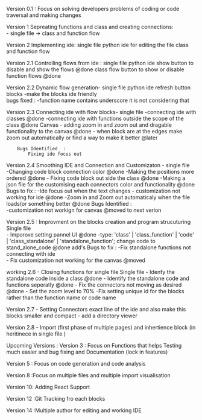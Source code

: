 



Version 0.1 : Focus on  solving developers problems of coding or code traversal and making changes 

Version 1 Sepreating functions and class and creating connections:  
        - single file -> class and function flow 

Version 2 Implementing ide: 
        single file 
        python ide for editing the file 
        class and function flow 

Version 2.1  Controlling flows from  ide :
        single file 
        python ide 
            show button to disable and show the flows  @done
        class flow 
            button to show or disable function flows   @done 

Version 2.2 Dynamic flow generation-
        single file 
        python ide 
            refresh button
        blocks 
            -make the blocks ide friendly           
        bugs fixed :
            -function name contains underscore it is not considering that

Version 2.3 Connecting ide with flow blocks-
        single file 
        -connecting ide with classes  @done
        -connecting ide with functions outside the scope of the class  @done
        Canvas 
            - adding zoom in and zoom out and dragable functionality to the canvas  @done
            - when block are at the edges make zoom out automatically or find a way to make it better @later  
            
        Bugs Identified  : 
            Fixing ide focus out  



Version 2.4 Smoothing IDE  and Connection  and Customizaton -
        single file  
        -Changing code block connection color  @done
        -Making the positions more ordered  @done
        - Fixing code block out side the class  @done
        -Making a json file for the customising each connectors color and functionality   @done
        Bugs to fix : 
            -Ide focus out when the text changes 
            - customization not working for ide @done 
            -Zoom in and Zoom out automaticaly when the file loads(or something better @done
        Bugs Identified  :  
            -customization not workign for canvas @moved to next verion


Version  2.5 : Improvment on the blocks creation and program strucuturing 
        Single file  
        - Imporove setting pannel UI  @done
        -type: 'class' | 'class_function' | 'code' | 'class_standalone' | 'standalone_function'; change code to stand_alone_code @done
        add's
        Bugs to fix : 
            -Fix standalone functions not connecting with ide  
            - Fix customization not working for the canvas  @moved 


working 2.6 - Closing functions for single file 
        Single file 
        - Idenfy the standalone code inside a class 
            @done
        - Identify the standalone code and functions seperatly  @done
        - Fix the connectors not moving as desired  @done
        - Set the zoom level to 70% 
        -Fix setting unique id for the blocks rather than the function name or code name



Version 2.7 - Setting Connectors exact line of the ide  and also make this blocks smaller and compact 
            - add a directory viewer 
            

Version 2.8 - Import (first phase of multiple pages) and inhertience  block (in heritinece in single file )




Upcoming Versions : 
Version 3 : Focus on Functions that helps Testing much easier and bug fixing  and Documentation (lock in features)

Version 5 : Focus on code generation and code analysis 

Version 8 :Focus on multiple files and  multiple import visualisation

Version 10: Adding React Support


Version 12 :Git Tracking fro each blocks

Version 14 :Multiple author for editing and working IDE  


